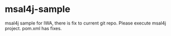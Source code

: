 # msal4j-sample
msal4j sample for IWA, there is fix to current git repo.
Please execute msal4j project. pom.xml has fixes.
